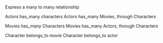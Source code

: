 Express a many to many relationship

Actors has_many characters
Actors has_many Movies, through Characters

Movies has_many Characters
Movies has_many Actors, through Characters

Character belongs_to movie
Character belongs_to actor
